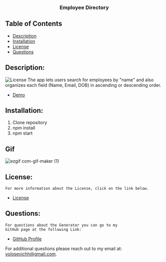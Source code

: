 <p align="center">
  <h3 align="center">Employee Directory</h3>

## Table of Contents
- [Description](#description)
- [Installation](#installation)
- [License](#license) 
- [Questions](#questions)

## Description:
![License](https://img.shields.io/badge/License--blue.svg "License Badge")
    The app lets users search for employees by "name" and also organizes each field (Name, Email, DOB) in ascending or descending order.

- [Demo](https://volosevych.github.io/employee-directory/)

## Installation:
1. Clone repository
2. npm install
3. npm start

## Gif

![ezgif com-gif-maker (1)](https://user-images.githubusercontent.com/66918031/101872293-3f407000-3b42-11eb-9fa1-43fae98e24aa.gif)
    
## License:
    For more information about the License, click on the link below.
    
- [License](https://opensource.org/licenses/)
## Questions:
    For questions about the Generator you can go to my 
    GitHub page at the following Link: 
- [GitHub Profile](https://github.com/volosevych)

For additional questions please reach out to my email at: volosevichh@gmail.com.
